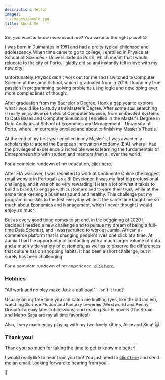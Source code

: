 ```yaml
---
description: Hello! 
images:
- /images/sample.jpg
title: About Me
---
```


So, you want to know more about me? You came to the right place! :smile:

I was born in Guimarães in 1991 and had a pretty typical childhood and adolescency.
When time came to go to college, I enrolled in Physics at School of Sciences - Universidade do Porto, which meant that I would relocate to the city of Porto. I gladly did so and instantly fell in love with my new city!

Unfortunately, Physics didn't work out for me and I switched to Computer Science at the same School, which I graduated from in 2016. I found my true passion in programming, solving problems using logic and developing ever more complex lines of thought.

After graduation from my Bachelor's Degree, I took a gap year to explore what I would like to study as a Master's Degree.
After some soul searching (I really enjoy diverse fields of Computer Science, from Embedded Systems to Data Bases and Computer Simulation) I enrolled in the Master's Degree in Data Analytics at School of Economics and Management - University of Porto, where I'm currently enrolled and about to finish my Master's Thesis.

At the end of my first year enrolled in my Master's, I was awarded a scholarship to attend the European Innovation Academy (EIA), where I had the privilege of experience 3 incredible weeks learning the fundamentals of Entrepreneurship with student and mentors from all over the world.

For a complete rundown of my education, [click here.](/education)

After EIA was over, I was recruited to work at Continente Online (the biggest retail website in Portugal) as a BI Developer, It was my first big professional challenge, and it was oh so very rewarding! I learn a lot of what it takes to build a brand, to engage with customers and to earn their trust, while at the same time keeping a business sound and healthy. This challenge put my programming skils to the test everyday while at the same time taught me so much about Economics and Management, which I never thought I would enjoy so much.

But as every good thing comes to an end, in the beggining of 2020 I decided I needed a new challenge and to pursue my dream of being a full-time Data Scientist, and I was recruited to work at Jumia, African e-commerce platform that is changing people's lives one click at a time. At Jumia I had the opportunity of contacting with a much larger volume of data and a much wide variety of customers, as well as to observe the differences that culture has on shopping habits. It has been a short challenge, but it surely has been challenging!

For a complete rundown of my experience, [click here.](/experience)

### Hobbies

"All work and no play make Jack a dull boy!" - Isn't it true?

Usually on my free time you can catch me knitting (yes, like the old ladies), watching Science Fiction and Fantasy tv-series (Westworld and Penny Dreadful are my latest obcessions) and reading Sci-Fi novels (The Strain and Metro Saga are my all time favorites!)

Also, I very much enjoy playing with my two lovely kitties, Alice and Xica! :cat:

### Thank you!

Thank you so much for taking the time to get to know me better!

I would really like to hear from you too! You just need to [click here](mailto:ritaribeiro23+contacts@gmail.com) and send me an email. Looking forward to hearing from you!

:wave: